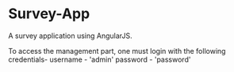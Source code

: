 # Survey-App
A survey application using AngularJS.

To access the management part, one must login with the following credentials-
username - 'admin'
password - 'password'
